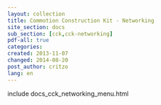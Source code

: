 ```yaml
---
layout: collection
title: Commotion Construction Kit - Networking
site_section: docs
sub_section: [cck,cck-networking]
pdf-all: true
categories: 
created: 2013-11-07
changed: 2014-08-20
post_author: critzo
lang: en
---
```

<div class="cck-section-page">
include docs_cck_networking_menu.html
</div>
 
